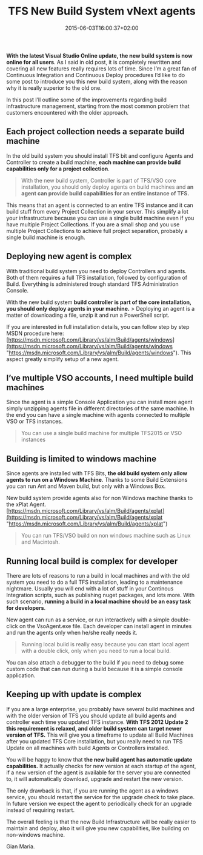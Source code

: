 ﻿---
title: "TFS New Build System vNext agents"
description: ""
date: 2015-06-03T16:00:37+02:00
draft: false
tags: [build,Continuos Integration,vNext]
categories: [Tfs]
---
 **With the latest Visual Studio Online update, the new build system is now online for all users**. As I said in old post, it is completely rewritten and covering all new features really requires lots of time. Since I’m a great fan of Continuous Integration and Continuous Deploy procedures I’d like to do some post to introduce you this new build system, along with the reason why it is really superior to the old one.

In this post I’ll outline some of the improvements regarding build infrastructure management, starting from the most common problem that customers encountered with the older approach.

## Each project collection needs a separate build machine

In the old build system you should install TFS bit and configure Agents and Controller to create a build machine,  **each machine can provide build capabilities only for a project collection**.

> <font>With the new build system, Controller is part of TFS/VSO core installation, you should only deploy agents on build machines and <strong>an agent can provide build capabilities for an entire instance of TFS.</strong></font>

This means that an agent is connected to an entire TFS instance and it can build stuff from every Project Collection in your server. This simplify a lot your infrastructure because you can use a single build machine even if you have multiple Project Collections. If you are a small shop and you use multiple Project Collections to achieve full project separation, probably a single build machine is enough.

## Deploying new agent is complex

With traditional build system you need to deploy Controllers and agents. Both of them requires a full TFS installation, followed by configuration of Build. Everything is administered trough standard TFS Administration Console.

With the new build system  **build controller is part of the core installation, you should only deploy agents in your machine.** > Deploying an agent is a matter of downloading a file, unzip it and run a PowerShell script.

If you are interested in full installation details, you can follow step by step MSDN procedure here: [https://msdn.microsoft.com/Library/vs/alm/Build/agents/windows](https://msdn.microsoft.com/Library/vs/alm/Build/agents/windows "https://msdn.microsoft.com/Library/vs/alm/Build/agents/windows"). This aspect greatly simplify setup of a new agent.

## I’ve multiple VSO accounts, I need multiple build machines

Since the agent is a simple Console Application you can install more agent simply unzipping agents file in different directories of the same machine. In the end you can have a single machine with agents connected to multiple VSO or TFS instances.

> <font>You can use a single build machine for multiple TFS2015 or VSO instances</font>

## Building is limited to windows machine

Since agents are installed with TFS Bits, **the old build system only allow agents to run on a Windows Machine**. Thanks to some Build Extensions you can run Ant and Maven build, but only with a Windows Box.

New build system provide agents also for non Windows machine thanks to the xPlat Agent. [https://msdn.microsoft.com/Library/vs/alm/Build/agents/xplat](https://msdn.microsoft.com/Library/vs/alm/Build/agents/xplat "https://msdn.microsoft.com/Library/vs/alm/Build/agents/xplat")

> <font>You can run TFS/VSO build on non windows machine such as Linux and Macintosh.</font>

## Running local build is complex for developer

There are lots of reasons to run a build in local machines and with the old system you need to do a full TFS installation, leading to a maintenance nightmare. Usually you will end with a lot of stuff in your Continous Integration scripts, such as publishing nuget packages, and lots more. With such scenario,  **running a build in a local machine should be an easy task for developers**.

New agent can run as a service, or run interactively with a simple double-click on the VsoAgent.exe file. Each developer can install agent in minutes and run the agents only when he/she really needs it.

> <font>Running local build is really easy because you can start local agent with a double click, only when you need to run a local build. </font>

You can also attach a debugger to the build if you need to debug some custom code that can run during a build because it is a simple console application.

## Keeping up with update is complex

If you are a large enterprise, you probably  have several build machines and with the older version of TFS you should update all build agents and controller each time you updated TFS instance.  **With TFS 2012 Update 2 this requirement is relaxed, and older build system can target newer version of TFS.** This will give you a timeframe to update all Build Machines after you updated TFS Core installation, but you really need to run TFS Update on all machines with build Agents or Controllers installed.

You will be happy to know that  **the new build agent has automatic update capabilities.** It actually checks for new version at each startup of the agent, if a new version of the agent is available for the server you are connected to, it will automatically download, upgrade and restart the new version.

The only drawback is that, if you are running the agent as a windows service, you should restart the service for the upgrade check to take place. In future version we expect the agent to periodically check for an upgrade instead of requiring restart.

The overall feeling is that the new Build Infrastructure will be really easier to maintain and deploy, also it will give you new capabilities, like building on non-windows machine.

Gian Maria.

